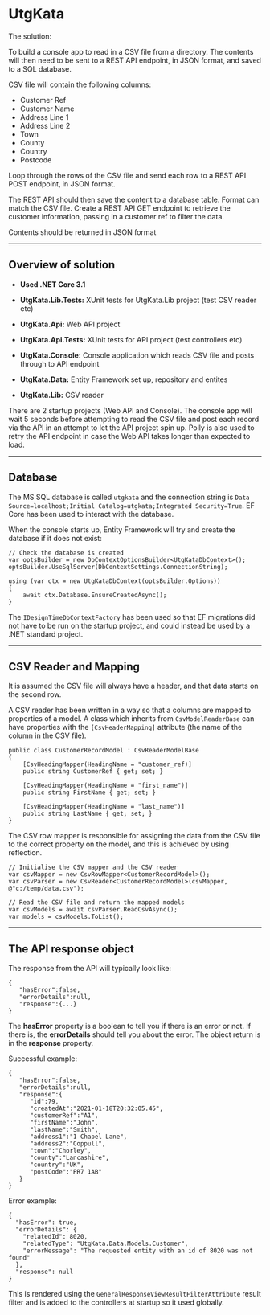 # UtgKata
 
The solution:

To build a console app to read in a CSV file from a directory. The contents will then need to be sent to a REST API endpoint, in JSON format, and saved to a SQL database.

CSV file will contain the following columns:
 - Customer Ref
 - Customer Name
 - Address Line 1
 - Address Line 2
 - Town
 - County
 - Country
 - Postcode

Loop through the rows of the CSV file and send each row to a REST API POST endpoint, in JSON format.

The REST API should then save the content to a database table. Format can match the CSV file.
Create a REST API GET endpoint to retrieve the customer information, passing in a customer ref to filter the data.

Contents should be returned in JSON format

---

## Overview of solution

 - **Used .NET Core 3.1**

 - **UtgKata.Lib.Tests:** XUnit tests for UtgKata.Lib project (test CSV reader etc)
 - **UtgKata.Api:** Web API project
 - **UtgKata.Api.Tests:** XUnit tests for API project (test controllers etc)
 - **UtgKata.Console:** Console application which reads CSV file and posts through to API endpoint
 - **UtgKata.Data:** Entity Framework set up, repository and entites 
 - **UtgKata.Lib:** CSV reader 
 
There are 2 startup projects (Web API and Console). The console app will wait 5 seconds before attempting to read the CSV file and post each record via the API in an attempt to let the API project spin up. Polly is also used to retry the API endpoint in case the Web API takes longer than expected to load.

---

## Database

The MS SQL database is called `utgkata` and the connection string is `Data Source=localhost;Initial Catalog=utgkata;Integrated Security=True`. EF Core has been used to interact with the database.

When the console starts up, Entity Framework will try and create the database if it does not exist:

```
// Check the database is created
var optsBuilder = new DbContextOptionsBuilder<UtgKataDbContext>();
optsBuilder.UseSqlServer(DbContextSettings.ConnectionString);

using (var ctx = new UtgKataDbContext(optsBuilder.Options))
{
    await ctx.Database.EnsureCreatedAsync();
}
```

The `IDesignTimeDbContextFactory` has been used so that EF migrations did not have to be run on the startup project, and could instead be used by a .NET standard project.

---

## CSV Reader and Mapping

It is assumed the CSV file will always have a header, and that data starts on the second row.

A CSV reader has been written in a way so that a columns are mapped to properties of a model. A class which inherits from `CsvModelReaderBase` can have properties with
the `[CsvHeaderMapping]` attribute (the name of the column in the CSV file).

```
public class CustomerRecordModel : CsvReaderModelBase
{
    [CsvHeadingMapper(HeadingName = "customer_ref)]
    public string CustomerRef { get; set; }

    [CsvHeadingMapper(HeadingName = "first_name")]
    public string FirstName { get; set; }

    [CsvHeadingMapper(HeadingName = "last_name")]
    public string LastName { get; set; }
}
```

The CSV row mapper is responsible for assigning the data from the CSV file to the correct property on the model, and this is achieved by using reflection. 

```
// Initialise the CSV mapper and the CSV reader
var csvMapper = new CsvRowMapper<CustomerRecordModel>();
var csvParser = new CsvReader<CustomerRecordModel>(csvMapper, @"c:/temp/data.csv");

// Read the CSV file and return the mapped models
var csvModels = await csvParser.ReadCsvAsync();
var models = csvModels.ToList();
```

---

## The API response object

The response from the API will typically look like:

```
{
   "hasError":false,
   "errorDetails":null,
   "response":{...}
}
```

The **hasError** property is a boolean to tell you if there is an error or not. If there is, the **errorDetails** should tell you about the error. The object return is in the **response** property.

Successful example:

```
{
   "hasError":false,
   "errorDetails":null,
   "response":{
      "id":79,
      "createdAt":"2021-01-18T20:32:05.45",
      "customerRef":"A1",
      "firstName":"John",
      "lastName":"Smith",
      "address1":"1 Chapel Lane",
      "address2":"Coppull",
      "town":"Chorley",
      "county":"Lancashire",
      "country":"UK",
      "postCode":"PR7 1AB"
   }
}
```

Error example:

```
{
  "hasError": true,
  "errorDetails": {
    "relatedId": 8020,
    "relatedType": "UtgKata.Data.Models.Customer",
    "errorMessage": "The requested entity with an id of 8020 was not found"
  },
  "response": null
}
```
This is rendered using the `GeneralResponseViewResultFilterAttribute` result filter and is added to the controllers at startup so it used globally.